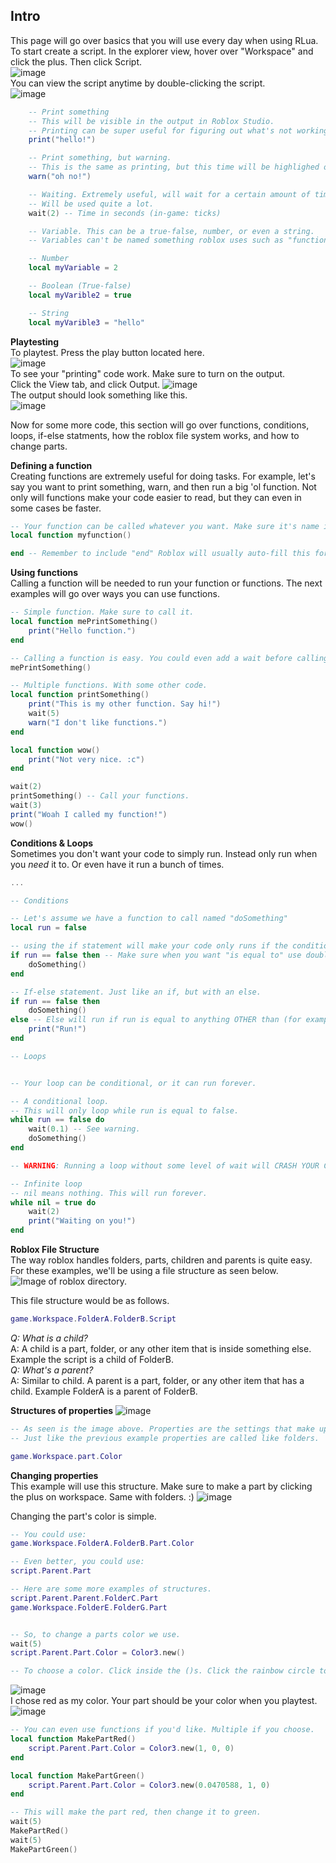 ## Intro

This page will go over basics that you will use every day when using RLua.
To start create a script. In the explorer view, hover over "Workspace" and click the plus. Then click Script.  
![image](https://user-images.githubusercontent.com/65756037/132959598-c98985b3-e0f9-493c-ad81-fd74ab2274b9.png)  
You can view the script anytime by double-clicking the script.  
![image](https://user-images.githubusercontent.com/65756037/132959703-c4330cd7-f341-4cf4-8970-a3bb88529c8e.png)  

```lua
    -- Print something
    -- This will be visible in the output in Roblox Studio.
    -- Printing can be super useful for figuring out what's not working.
    print("hello!")

    -- Print something, but warning.
    -- This is the same as printing, but this time will be highlighed orange.
    warn("oh no!")

    -- Waiting. Extremely useful, will wait for a certain amount of time before doing something. 
    -- Will be used quite a lot.
    wait(2) -- Time in seconds (in-game: ticks)

    -- Variable. This can be a true-false, number, or even a string.
    -- Variables can't be named something roblox uses such as "function"

    -- Number
    local myVariable = 2

    -- Boolean (True-false)
    local myVarible2 = true

    -- String
    local myVarible3 = "hello"
```  
**Playtesting**  
To playtest. Press the play button located here.  
![image](https://user-images.githubusercontent.com/65756037/132959622-55114d3c-116b-4bf7-95da-cdccc4a69a31.png)  
To see your "printing" code work. Make sure to turn on the output.  
Click the View tab, and click Output.
![image](https://user-images.githubusercontent.com/65756037/132959652-34a018c8-c35a-423e-b264-5a820dad68d0.png)  
The output should look something like this.  
![image](https://user-images.githubusercontent.com/65756037/132959683-98c2953d-366f-4689-a0ea-99ea260f1396.png)



Now for some more code, this section will go over functions, conditions, loops, if-else statments, how the roblox file system works, and how to change parts.  
  
**Defining a function**  
Creating functions are extremely useful for doing tasks. For example, let's say you want to print something, warn, and then run a big 'ol function. Not only will functions make your code easier to read, but they can even in some cases be faster.
```lua
-- Your function can be called whatever you want. Make sure it's name is relevent to what it does.
local function myfunction()

end -- Remember to include "end" Roblox will usually auto-fill this for you anyway.
```
**Using functions**  
Calling a function will be needed to run your function or functions. The next examples will go over ways you can use functions.

```lua
-- Simple function. Make sure to call it.
local function mePrintSomething()
    print("Hello function.")
end

-- Calling a function is easy. You could even add a wait before calling it!
mePrintSomething()
```

```lua
-- Multiple functions. With some other code.
local function printSomething()
    print("This is my other function. Say hi!")
    wait(5)
    warn("I don't like functions.")
end

local function wow()
    print("Not very nice. :c")
end

wait(2)
printSomething() -- Call your functions.
wait(3)
print("Woah I called my function!")
wow()
```

**Conditions & Loops**  
Sometimes you don't want your code to simply run. Instead only run when you *need* it to.
Or even have it run a bunch of times.

```lua
...

-- Conditions

-- Let's assume we have a function to call named "doSomething"
local run = false

-- using the if statement will make your code only runs if the condition is met.
if run == false then -- Make sure when you want "is equal to" use double equals.
    doSomething()
end

-- If-else statement. Just like an if, but with an else.
if run == false then
    doSomething()
else -- Else will run if run is equal to anything OTHER than (for example) false.
    print("Run!")
end
```

```lua
-- Loops


-- Your loop can be conditional, or it can run forever.

-- A conditional loop.
-- This will only loop while run is equal to false.
while run == false do
    wait(0.1) -- See warning.
    doSomething()
end

-- WARNING: Running a loop without some level of wait will CRASH YOUR CLIENT.

-- Infinite loop
-- nil means nothing. This will run forever.
while nil = true do
    wait(2)
    print("Waiting on you!")
end

```

**Roblox File Structure**  
The way roblox handles folders, parts, children and parents is quite easy.  
For these examples, we'll be using a file structure as seen below.
![Image of roblox directory.](/RLua-Guide/img/roblox-dir.png)  
  
This file structure would be as follows.
```lua
game.Workspace.FolderA.FolderB.Script
```  
*Q: What is a child?*  
A: A child is a part, folder, or any other item that is inside something else. Example the script is a child of FolderB.  
*Q: What's a parent?*  
A: Similar to child. A parent is a part, folder, or any other item that has a child. Example FolderA is a parent of FolderB.

**Structures of properties**
![image](https://user-images.githubusercontent.com/65756037/132959469-daf79fc1-c62f-46f2-8fed-19bfd31bf27b.png)

```lua
-- As seen is the image above. Properties are the settings that make up most of roblox's items. Such as color, or Transparency.
-- Just like the previous example properties are called like folders.

game.Workspace.part.Color

```

**Changing properties**  
This example will use this structure. Make sure to make a part by clicking the plus on workspace. Same with folders. :)
![image](https://user-images.githubusercontent.com/65756037/132959789-331bbd2f-2259-4840-96e4-435e19c32cbe.png)  
  
Changing the part's color is simple.
```lua
-- You could use:
game.Workspace.FolderA.FolderB.Part.Color

-- Even better, you could use:
script.Parent.Part

-- Here are some more examples of structures.
script.Parent.Parent.FolderC.Part
game.Workspace.FolderE.FolderG.Part


-- So, to change a parts color we use.
wait(5)
script.Parent.Part.Color = Color3.new()

-- To choose a color. Click inside the ()s. Click the rainbow circle to choose a color. Once you choose one, roblox will fill the code for you.
```
![image](https://user-images.githubusercontent.com/65756037/132959940-aae436d6-b8f3-4ef3-a3c4-77b5010adb22.png)  
I chose red as my color. Your part should be your color when you playtest.  
![image](https://user-images.githubusercontent.com/65756037/132960223-894fc6a6-a0a4-4ab8-b1a8-ca3bdbc06cb4.png)

```lua
-- You can even use functions if you'd like. Multiple if you choose.
local function MakePartRed()
    script.Parent.Part.Color = Color3.new(1, 0, 0)
end

local function MakePartGreen()
    script.Parent.Part.Color = Color3.new(0.0470588, 1, 0)
end

-- This will make the part red, then change it to green.
wait(5)
MakePartRed()
wait(5)
MakePartGreen()
```

